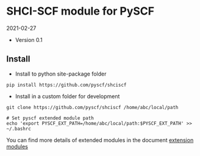 SHCI-SCF module for PySCF
=========================

2021-02-27

* Version 0.1

Install
-------
* Install to python site-package folder
```
pip install https://github.com/pyscf/shciscf
```

* Install in a custom folder for development
```
git clone https://github.com/pyscf/shciscf /home/abc/local/path

# Set pyscf extended module path
echo 'export PYSCF_EXT_PATH=/home/abc/local/path:$PYSCF_EXT_PATH' >> ~/.bashrc
```

You can find more details of extended modules in the document
[extension modules](http://pyscf.org/pyscf/install.html#extension-modules)
